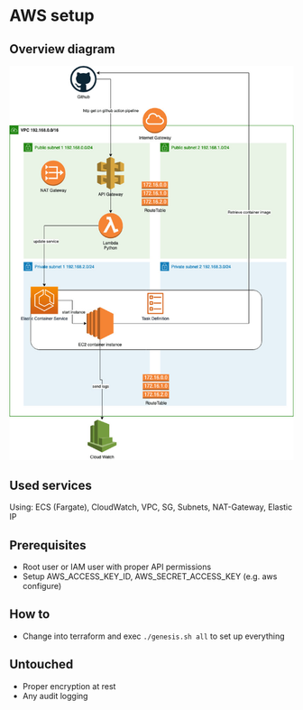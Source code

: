 # AWS setup

## Overview diagram

 ![Overview diagram](overview.jpg)

## Used services

Using: ECS (Fargate), CloudWatch, VPC, SG, Subnets, NAT-Gateway, Elastic IP

## Prerequisites

* Root user or IAM user with proper API permissions
* Setup AWS_ACCESS_KEY_ID, AWS_SECRET_ACCESS_KEY (e.g. aws configure)

## How to

* Change into terraform and exec `./genesis.sh all` to set up everything

## Untouched

* Proper encryption at rest
* Any audit logging
  